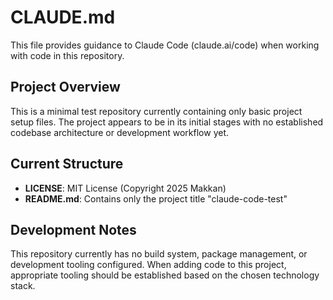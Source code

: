 # CLAUDE.md

This file provides guidance to Claude Code (claude.ai/code) when working with code in this repository.

## Project Overview

This is a minimal test repository currently containing only basic project setup files. The project appears to be in its initial stages with no established codebase architecture or development workflow yet.

## Current Structure

- **LICENSE**: MIT License (Copyright 2025 Makkan)
- **README.md**: Contains only the project title "claude-code-test"

## Development Notes

This repository currently has no build system, package management, or development tooling configured. When adding code to this project, appropriate tooling should be established based on the chosen technology stack.